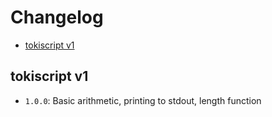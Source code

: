 # Changelog
* [tokiscript v1](#tokiscript-v1)

## tokiscript v1
- `1.0.0`: Basic arithmetic, printing to stdout, length function
